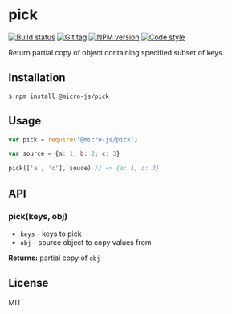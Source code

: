 
# pick

[![Build status][travis-image]][travis-url]
[![Git tag][git-image]][git-url]
[![NPM version][npm-image]][npm-url]
[![Code style][standard-image]][standard-url]

Return partial copy of object containing specified subset of keys.

## Installation

    $ npm install @micro-js/pick

## Usage

```js
var pick = require('@micro-js/pick')

var source = {a: 1, b: 2, c: 3}

pick(['a', 'c'], souce) // => {a: 1, c: 3}
```

## API

### pick(keys, obj)

- `keys` - keys to pick
- `obj` - source object to copy values from

**Returns:** partial copy of `obj`

## License

MIT

[travis-image]: https://img.shields.io/travis/micro-js/pick.svg?style=flat-square
[travis-url]: https://travis-ci.org/micro-js/pick
[git-image]: https://img.shields.io/github/tag/micro-js/pick.svg
[git-url]: https://github.com/micro-js/pick
[standard-image]: https://img.shields.io/badge/code%20style-standard-brightgreen.svg?style=flat
[standard-url]: https://github.com/feross/standard
[npm-image]: https://img.shields.io/npm/v/@micro-js/pick.svg?style=flat-square
[npm-url]: https://npmjs.org/package/@micro-js/pick
